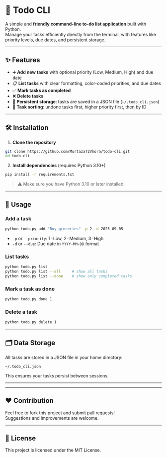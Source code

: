 # 📝 Todo CLI

A simple and **friendly command-line to-do list application** built with Python.  
Manage your tasks efficiently directly from the terminal, with features like priority levels, due dates, and persistent storage.

---

## ✨ Features
- ➕ **Add new tasks** with optional priority (Low, Medium, High) and due date  
- 📋 **List tasks** with clear formatting, color-coded priorities, and due dates  
- ✅ **Mark tasks as completed**  
- ❌ **Delete tasks**  
- 💾 **Persistent storage**: tasks are saved in a JSON file (`~/.todo_cli.json`)  
- 🔀 **Task sorting**: undone tasks first, higher priority first, then by ID  

---

## 🛠 Installation

1. **Clone the repository**
```bash
git clone https://github.com/Murtaza72Vhora/todo-cli.git
cd todo-cli
```

2. **Install dependencies** (requires Python 3.10+)
```bash
pip install -r requirements.txt
```

> ⚠️ Make sure you have Python 3.10 or later installed.  

---

## 🚀 Usage

### Add a task
```bash
python todo.py add "Buy groceries" -p 2 -d 2025-09-05
```
- `-p` or `--priority`: 1=Low, 2=Medium, 3=High  
- `-d` or `--due`: Due date in `YYYY-MM-DD` format  

### List tasks
```bash
python todo.py list
python todo.py list --all     # show all tasks
python todo.py list --done    # show only completed tasks
```

### Mark a task as done
```bash
python todo.py done 1
```

### Delete a task
```bash
python todo.py delete 1
```

---

## 🗂 Data Storage

All tasks are stored in a JSON file in your home directory:
```
~/.todo_cli.json
```
This ensures your tasks persist between sessions.

---

---

## ❤️ Contribution

Feel free to fork this project and submit pull requests!  
Suggestions and improvements are welcome.

---

## 📄 License

This project is licensed under the MIT License.
